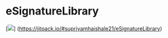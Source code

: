 # eSignatureLibrary
[![](https://jitpack.io/v/supriyamhaishale21/eSignatureLibrary.svg)]
(https://jitpack.io/#supriyamhaishale21/eSignatureLibrary)
